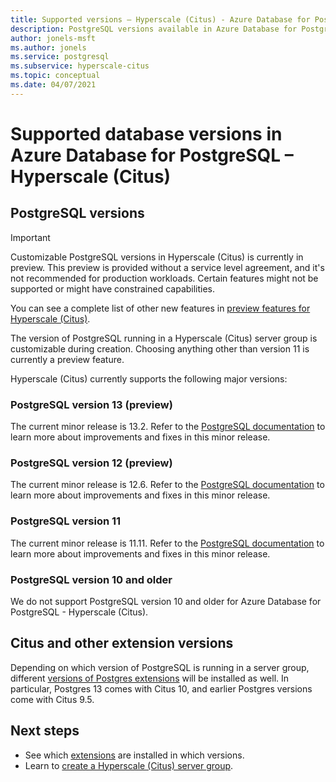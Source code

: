 ```yaml
---
title: Supported versions – Hyperscale (Citus) - Azure Database for PostgreSQL
description: PostgreSQL versions available in Azure Database for PostgreSQL - Hyperscale (Citus)
author: jonels-msft
ms.author: jonels
ms.service: postgresql
ms.subservice: hyperscale-citus
ms.topic: conceptual
ms.date: 04/07/2021
---
```


# Supported database versions in Azure Database for PostgreSQL – Hyperscale (Citus)

## PostgreSQL versions

> [!IMPORTANT]
> Customizable PostgreSQL versions in Hyperscale (Citus) is currently in
> preview.  This preview is provided without a service level agreement, and
> it's not recommended for production workloads. Certain features might not be
> supported or might have constrained capabilities.
>
> You can see a complete list of other new features in [preview features for
> Hyperscale (Citus)](hyperscale-preview-features.md).

The version of PostgreSQL running in a Hyperscale (Citus) server group is
customizable during creation. Choosing anything other than version 11 is
currently a preview feature.

Hyperscale (Citus) currently supports the following major versions:

### PostgreSQL version 13 (preview)

The current minor release is 13.2. Refer to the [PostgreSQL
documentation](https://www.postgresql.org/docs/13/static/release-13-2.html) to
learn more about improvements and fixes in this minor release.

### PostgreSQL version 12 (preview)

The current minor release is 12.6. Refer to the [PostgreSQL
documentation](https://www.postgresql.org/docs/12/static/release-12-6.html) to
learn more about improvements and fixes in this minor release.

### PostgreSQL version 11

The current minor release is 11.11. Refer to the [PostgreSQL
documentation](https://www.postgresql.org/docs/11/static/release-11-11.html) to
learn more about improvements and fixes in this minor release.

### PostgreSQL version 10 and older

We do not support PostgreSQL version 10 and older for Azure Database for
PostgreSQL - Hyperscale (Citus).

## Citus and other extension versions

Depending on which version of PostgreSQL is running in a server group,
different [versions of Postgres extensions](concepts-hyperscale-extensions.md)
will be installed as well.  In particular, Postgres 13 comes with Citus 10, and
earlier Postgres versions come with Citus 9.5.

## Next steps

* See which [extensions](concepts-hyperscale-extensions.md) are installed in
  which versions.
* Learn to [create a Hyperscale (Citus) server
  group](quickstart-create-hyperscale-portal.md).
